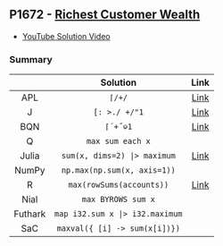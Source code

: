 ## P1672 - [Richest Customer Wealth](https://leetcode.com/problems/richest-customer-wealth/)

* [YouTube Solution Video](https://www.youtube.com/watch?v=MKb4WD6mioE)

### Summary

||Solution|Link|
|:-:|:-:|:-:|
|APL|`⌈/+/`|[Link](https://github.com/codereport/LeetCode/blob/master/0217_Problem_1.apl)|
|J|`[: >./ +/"1`|[Link](https://github.com/codereport/LeetCode/blob/master/0217_Problem_1.ijs)|
|BQN|`⌈´+˝⎉1`|[Link](https://github.com/codereport/LeetCode/blob/master/0217_Problem_1.bqn)|
|Q|`max sum each x`||
|Julia|`sum(x, dims=2) \|> maximum`|[Link](https://github.com/codereport/LeetCode/blob/master/0217_Problem_1.jl)|
|NumPy|`np.max(np.sum(x, axis=1))`||
|R|`max(rowSums(accounts))`|[Link](https://github.com/codereport/LeetCode/blob/master/0217_Problem_1.r)|
|Nial|`max BYROWS sum x`||
|Futhark|`map i32.sum x \|> i32.maximum`||
|SaC|`maxval({ [i] -> sum(x[i])})`||
